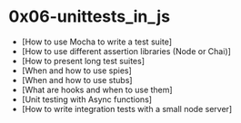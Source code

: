 # 0x06-unittests_in_js
* [How to use Mocha to write a test suite]
* [How to use different assertion libraries (Node or Chai)]
* [How to present long test suites]
* [When and how to use spies]
* [When and how to use stubs]
* [What are hooks and when to use them]
* [Unit testing with Async functions]
* [How to write integration tests with a small node server]
